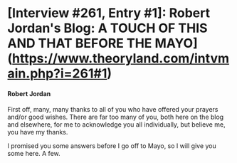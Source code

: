 # [Interview #261, Entry #1]: Robert Jordan's Blog: A TOUCH OF THIS AND THAT BEFORE THE MAYO](https://www.theoryland.com/intvmain.php?i=261#1)

#### Robert Jordan

First off, many, many thanks to all of you who have offered your prayers and/or good wishes. There are far too many of you, both here on the blog and elsewhere, for me to acknowledge you all individually, but believe me, you have my thanks.

I promised you some answers before I go off to Mayo, so I will give you some here. A few.

